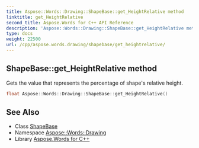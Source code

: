 ```yaml
---
title: Aspose::Words::Drawing::ShapeBase::get_HeightRelative method
linktitle: get_HeightRelative
second_title: Aspose.Words for C++ API Reference
description: 'Aspose::Words::Drawing::ShapeBase::get_HeightRelative method. Gets the value that represents the percentage of shape''s relative height in C++.'
type: docs
weight: 22500
url: /cpp/aspose.words.drawing/shapebase/get_heightrelative/
---
```

## ShapeBase::get_HeightRelative method


Gets the value that represents the percentage of shape's relative height.

```cpp
float Aspose::Words::Drawing::ShapeBase::get_HeightRelative()
```

## See Also

* Class [ShapeBase](../)
* Namespace [Aspose::Words::Drawing](../../)
* Library [Aspose.Words for C++](../../../)
